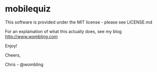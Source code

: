 mobilequiz
==========

This software is provided under the MIT license - please see LICENSE.md

For an explaination of what this actually does, see my blog http://www.wombling.com

Enjoy!

Cheers,

Chris - @wombling
